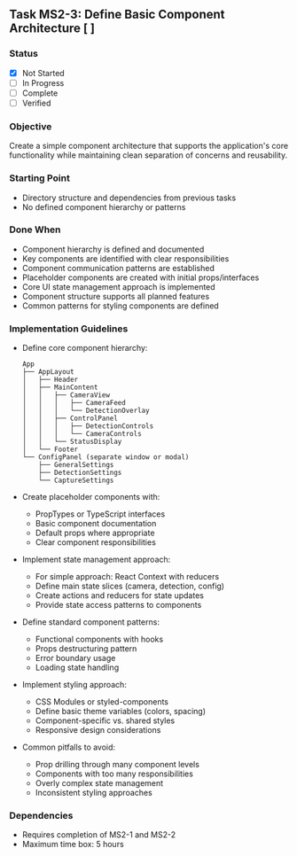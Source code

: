 ## Task MS2-3: Define Basic Component Architecture [ ]

### Status
- [x] Not Started
- [ ] In Progress
- [ ] Complete
- [ ] Verified

### Objective
Create a simple component architecture that supports the application's core functionality while maintaining clean separation of concerns and reusability.

### Starting Point
- Directory structure and dependencies from previous tasks
- No defined component hierarchy or patterns

### Done When
- Component hierarchy is defined and documented
- Key components are identified with clear responsibilities
- Component communication patterns are established
- Placeholder components are created with initial props/interfaces
- Core UI state management approach is implemented
- Component structure supports all planned features
- Common patterns for styling components are defined

### Implementation Guidelines
- Define core component hierarchy:
  ```
  App
  ├── AppLayout
  │   ├── Header
  │   ├── MainContent
  │   │   ├── CameraView
  │   │   │   ├── CameraFeed
  │   │   │   └── DetectionOverlay
  │   │   ├── ControlPanel
  │   │   │   ├── DetectionControls
  │   │   │   └── CameraControls
  │   │   └── StatusDisplay
  │   └── Footer
  └── ConfigPanel (separate window or modal)
      ├── GeneralSettings
      ├── DetectionSettings
      └── CaptureSettings
  ```

- Create placeholder components with:
  - PropTypes or TypeScript interfaces
  - Basic component documentation
  - Default props where appropriate
  - Clear component responsibilities

- Implement state management approach:
  - For simple approach: React Context with reducers
  - Define main state slices (camera, detection, config)
  - Create actions and reducers for state updates
  - Provide state access patterns to components

- Define standard component patterns:
  - Functional components with hooks
  - Props destructuring pattern
  - Error boundary usage
  - Loading state handling

- Implement styling approach:
  - CSS Modules or styled-components
  - Define basic theme variables (colors, spacing)
  - Component-specific vs. shared styles
  - Responsive design considerations

- Common pitfalls to avoid:
  - Prop drilling through many component levels
  - Components with too many responsibilities
  - Overly complex state management
  - Inconsistent styling approaches

### Dependencies
- Requires completion of MS2-1 and MS2-2
- Maximum time box: 5 hours